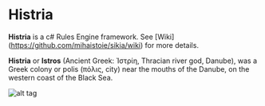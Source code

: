Histria
=====

**Histria** is a c# Rules Engine framework. See [Wiki] (https://github.com/mihaistoie/sikia/wiki) for more details.


**Histria** or **Istros** (Ancient Greek: Ἰστρίη, Thracian river god, Danube), was a Greek colony or polis (πόλις, city) near the mouths of the Danube, on the western coast of the Black Sea.

![alt tag](https://raw.github.com/mihaistoie/sikia/master/images/Histria.png)
